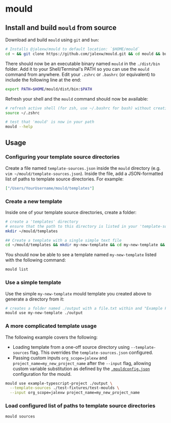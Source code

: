 # mould

## Install and build `mould` from source

Download and build `mould` using `git` and `bun`:
```bash
# Installs @jalexw/mould to default location: `$HOME/mould`
cd ~ && git clone https://github.com/jalexw/mould.git && cd mould && bun install && bun run build
```

There should now be an executable binary named `mould` in the `./dist/bin` folder. Add it to your Shell/Terminal's PATH so you can use the `mould` command from anywhere. Edit your `.zshrc` or `.bashrc` (or equivalent) to include the following line at the end:
```bash
export PATH=$HOME/mould/dist/bin:$PATH
```

Refresh your shell and the `mould` command should now be available:
```bash
# refresh active shell (for zsh, use ~/.bashrc for bash) without creating a new one:
source ~/.zshrc

# test that 'mould' is now in your path
mould --help
```

## Usage

### Configuring your template source directories

Create a file named `template-sources.json` inside the `mould` directory (e.g. `vim ~/mould/template-sources.json`). Inside the file, add a JSON-formatted list of paths to template source directories. For example:
```json
["/Users/YourUsername/mould/templates"]
```

### Create a new template

Inside one of your template source directories, create a folder:
```bash
# create a 'templates' directory
# ensure that the path to this directory is listed in your 'template-sources.json' config
mkdir ~/mould/templates

## Create a template with a single simple text file
cd ~/mould/templates && mkdir my-new-template && cd my-new-template && echo "Example File Content" > file.txt
```

You should now be able to see a template named `my-new-template` listed with the following command:
```bash
mould list
```

### Use a simple template

Use the simple `my-new-template` mould template you created above to generate a directory from it:
```bash
# creates a folder named ./output with a file.txt within and "Example File Content"
mould use my-new-template ./output
```

### A more complicated template usage

The following example covers the following:
- Loading template from a one-off source directory using `--template-sources` flag. This overrides the `template-sources.json` configured.
- Passing custom inputs `org_scope=jalexw` and `project_name=my_new_project_name` after the `--input` flag, allowing custom variable substitution as defined by the [`.mouldconfig.json`](./test-fixtures/test-moulds/example-typescript-project/.mouldconfig.json) configuration for the mould.

```bash
mould use example-typescript-project ./output \
  --template-sources ./test-fixtures/test-moulds \
  --input org_scope=jalexw project_name=my_new_project_name
```


### Load configured list of paths to template source directories
```bash
mould sources
```
